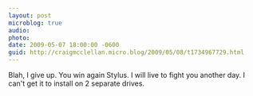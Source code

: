 ```yaml
---
layout: post
microblog: true
audio: 
photo: 
date: 2009-05-07 18:00:00 -0600
guid: http://craigmcclellan.micro.blog/2009/05/08/t1734967729.html
---
```

Blah, I give up.  You win again Stylus.  I will live to fight you another day.  I can't get it to install on 2 separate drives.
